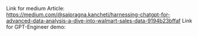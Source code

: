 Link for medium Article: 
https://medium.com/@saipragna.kancheti/harnessing-chatgpt-for-advanced-data-analysis-a-dive-into-walmart-sales-data-9194b23bffaf
Link for GPT-Engineer demo:
